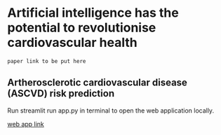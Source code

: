 # Artificial intelligence has the potential to revolutionise cardiovascular health

    paper link to be put here

## Artherosclerotic cardiovascular disease (ASCVD) risk prediction 


Run streamlit run app.py in terminal to open the web application locally.


[web app link](https://didactic-tribble-x5wq4gqwj55wh6vr6-8501.app.github.dev/)
